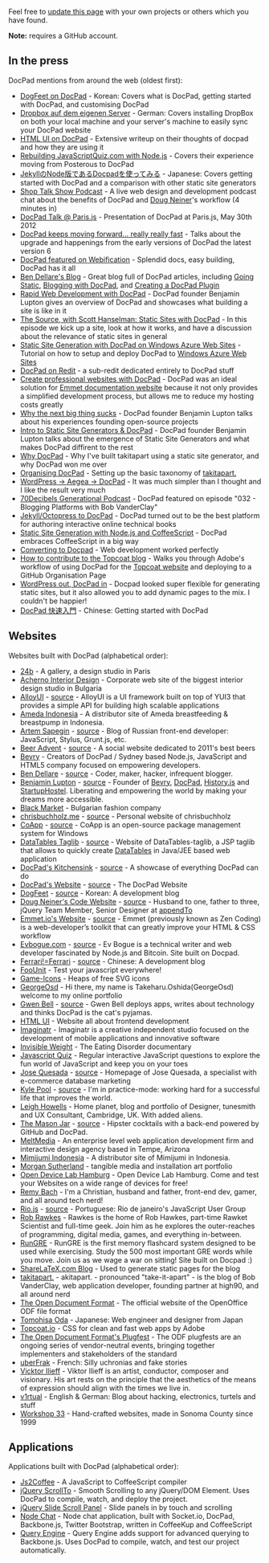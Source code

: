 Feel free to [update this page](http://prose.io/#bevry/docpad-documentation/edit/master/community/showcase.html.md) with your own projects or others which you have found. 

**Note:** requires a GitHub account.


## In the press

DocPad mentions from around the web (oldest first):

- [DogFeet on DocPad](http://dogfeet.github.com/articles/2011/docpad.html) - Korean: Covers what is DocPad, getting started with DocPad, and customising DocPad
- [Dropbox auf dem eigenen Server](http://maxhaesslein.de/blog/1329055694) - German: Covers installing DropBox on both your local machine and your server's machine to easily sync your DocPad website
- [HTML UI on DocPad](http://htmlui.com/blog/2011-08-01-site-templates-with-static-html-nodejs.html) - Extensive writeup on their thoughts of docpad and how they are using it
- [Rebuilding JavaScriptQuiz.com with Node.js](http://www.aaron-powell.com/javascript/rebuilding-javascript-quiz-in-nodejs) - Covers their experience moving from Posterous to DocPad
- [JekyllのNode版であるDocpadを使ってみる](http://tomohisaoda.com/posts/2012/using_docpad.html) - Japanese: Covers getting started with DocPad and a comparison with other static site generators
- [Shop Talk Show Podcast](http://shoptalkshow.com/episodes/010-with-doug-neiner/) - A live web design and development podcast chat about the benefits of DocPad and [Doug Neiner](http://code.dougneiner.com/)'s workflow (4 minutes in)
- [DocPad Talk @ Paris.js](http://djebbz.github.com/docpad-paris-js/) - Presentation of DocPad at Paris.js, May 30th 2012
- [DocPad keeps moving forward... really really fast](http://ferrari.github.com/blog/2012-07-22-docpad-keep-forward.html) - Talks about the upgrade and happenings from the early versions of DocPad the latest version 6
- [DocPad featured on Webification](http://webification.com/create-awesome-websites-intuitively-docpad) - Splendid docs, easy building, DocPad has it all
- [Ben Dellare's Blog](http://www.delarre.net/) - Great blog full of DocPad articles, including [Going Static](http://www.delarre.net/posts/going-static.html), [Blogging with DocPad](http://www.delarre.net/posts/blogging-with-docpad.html), and [Creating a DocPad Plugin](http://www.delarre.net/posts/creating-a-docpad-plugin.html)
- [Rapid Web Development with DocPad](https://vimeo.com/53755097) - DocPad founder Benjamin Lupton gives an overview of DocPad and showcases what building a site is like in it
- [The Source, with Scott Hanselman: Static Sites with DocPad](http://tekpub.com/shows/the_source/3) - In this episode we kick up a site, look at how it works, and have a discussion about the relevance of static sites in general
- [Static Site Generation with DocPad on Windows Azure Web Sites](http://blog.ntotten.com/2013/01/11/static-site-generation-with-docpad-on-windows-azure-web-sites/) - Tutorial on how to setup and deploy DocPad to [Windows Azure Web Sites](http://www.windowsazure.com/en-us/home/scenarios/web-sites/)
- [DocPad on Redit](http://www.reddit.com/r/docpad/) - a sub-redit dedicated entirely to DocPad stuff
- [Create professional websites with DocPad](http://emmet.io/blog/docpad/) - DocPad was an ideal solution for [Emmet documentation website](http://docs.emmet.io/) because it not only provides a simplified development process, but allows me to reduce my hosting costs greatly
- [Why the next big thing sucks](https://www.youtube.com/watch?v=nt4Gt6-T8N0) - DocPad founder Benjamin Lupton talks about his experiences founding open-source projects
- [Intro to Static Site Generators & DocPad](https://www.youtube.com/watch?v=Zu1uhI0uT2o) - DocPad founder Benjamin Lupton talks about the emergence of Static Site Generators and what makes DocPad diffirent to the rest
- [Why DocPad](http://takitapart.com/posts/why-docpad/) - Why I've built takitapart using a static site generator, and why DocPad won me over
- [Organising DocPad](http://takitapart.com/posts/organizing-docpad/) - Setting up the basic taxonomy of [takitapart.](http://takitapart.com/)
- [WordPress → Aegea → DocPad](http://blog.sapegin.me/all/docpad) - It was much simpler than I thought and I like the result very much
- [70Decibels Generational Podcast](http://www.70decibels.com/generational/2013/4/27/032-blogging-platforms-with-bob-vanderclay.html) - DocPad featured on episode "032 - Blogging Platforms with Bob VanderClay"
- [Jekyll/Octopress to DocPad](http://blog.scriptybooks.com/from-jekyll-octopress-to-docpad/) - DocPad turned out to be the best platform for authoring interactive online technical books
- [Static Site Generation with Node.js and CoffeeScript](http://www.coffeescriptlove.com/2013/05/static-site-generation-with-nodejs-and.html) - DocPad embraces CoffeeScript in a big way
- [Converting to Docpad](http://fulljamesnet.herokuapp.com/articles/converting-to-docpad) - Web development worked perfectly
- [How to contribute to the Topcoat blog](http://vimeo.com/68060525) - Walks you through Adobe's workflow of using DocPad for the [Topcoat website](http://topcoat.io/) and deploying to a GitHub Organisation Page
- [WordPress out, DocPad in](http://joefleming.net/posts/wordpress-out-docpad-in/) - Docpad looked super flexible for generating static sites, but it also allowed you to add dynamic pages to the mix. I couldn't be happier!
- [DocPad 快速入門](http://blog.faq-book.com/?p=7281) - Chinese: Getting started with DocPad


## Websites

Websites built with DocPad (alphabetical order):

- [24b](http://www.24b.is) - A gallery, a design studio in Paris
- [Acherno Interior Design](http://acherno.com) - Corporate web site of the biggest interior design studio in Bulgaria
- [AlloyUI](http://alloyui.com/) - [source](https://github.com/liferay/alloyui.com) - AlloyUI is a UI framework built on top of YUI3 that provides a simple API for building high scalable applications
- [Ameda Indonesia](http://ameda.co.id) - A distributor site of Ameda breastfeeding & breastpump in Indonesia.
- [Artem Sapegin](http://blog.sapegin.me/) - [source](https://github.com/sapegin/blog.sapegin.me) - Blog of Russian front-end developer: JavaScript, Stylus, Grunt.js, etc.
- [Beer Advent](http://beeradvent.com) - [source](https://github.com/mattmcmanus/beeradvent.docpad) - A social website dedicated to 2011's best beers
- [Bevry](http://bevry.me) - Creators of DocPad / Sydney based Node.js, JavaScript and HTML5 company focused on empowering developers.
- [Ben Dellare](http://www.delarre.net/) - [source](https://github.com/benjamind/delarre.docpad) - Coder, maker, hacker, infrequent blogger.
- [Benjamin Lupton](http://balupton.com) - [source](https://github.com/balupton/balupton.docpad) - Founder of [Bevry](http://bevry.me), [DocPad](http://docpad.org), [History.js](http://historyjs.net) and [StartupHostel](http://startuphostel.org). Liberating and empowering the world by making your dreams more accessible.
- [Black Market](http://blackmarket.bg/) - Bulgarian fashion company
- [chrisbuchholz.me](http://chrisbuchholz.me/) - [source](https://github.com/ChrisBuchholz/chrisbuchholz.github.com) - Personal website of chrisbuchholz
- [CoApp](http://coapp.org/) - [source](https://github.com/coapp/coapp.org) - CoApp is an open-source package management system for Windows
- [DataTables Taglib](http://tduchateau.github.com/DataTables-taglib/) - [source](https://github.com/tduchateau/DataTables-taglib/tree/gh-pages) - Website of DataTables-taglib, a JSP taglib that allows to quickly create [DataTables](http://datatables.net) in Java/JEE based web application
- [DocPad's Kitchensink](http://docpad-kitchensink.herokuapp.com/) - [source](https://github.com/bevry/kitchensink.docpad) - A showcase of everything DocPad can do
- [DocPad's Website](http://docpad.org) - [source](https://github.com/bevry/docpad-website) - The DocPad Website
- [DogFeet](http://dogfeet.github.com/) - [source](https://github.com/dogfeet/dogfeet.docpad) - Korean: A development blog
- [Doug Neiner's Code Website](http://code.dougneiner.com/) - [source](https://github.com/dcneiner/dougneiner.docpad) - Husband to one, father to three, jQuery Team Member, Senior Designer at [appendTo](http://appendto.com/)
- [Emmet.io's Website](http://emmet.io/) - [source](https://github.com/emmetio/emmet-docs/) - Emmet (previously known as Zen Coding) is a web-developer’s toolkit that can greatly improve your HTML & CSS workflow
- [Evbogue.com](http://docpad.evbogue.com/) - [source](https://github.com/evbogue/docpad.evbogue.com) - Ev Bogue is a technical writer and web developer fascinated by Node.js and Bitcoin. Site built on Docpad.
- [Ferrari!=Ferrari](http://ferrari.github.com/) - [source](https://github.com/Ferrari/ferrari.docpad) - Chinese: A development blog
- [FooUnit](http://foounit.org) - Test your javascript everywhere!
- [Game-Icons](http://game-icons.net) - Heaps of free SVG icons
- [GeorgeOsd](http://george-osd-site.cloudfoundry.com/)	- Hi there, my name is Takeharu.Oshida(GeorgeOsd)
welcome to my online portfolio
- [Gwen Bell](http://gwenbell.com) - [source](https://github.com/gwenbell/docpad.gwenbell.com) - Gwen Bell deploys apps, writes about technology and thinks DocPad is the cat's pyjamas.
- [HTML UI](http://htmlui.com/index.html) - Website all about frontend development
- [Imaginatr](http://www.imaginatr.com/) - Imaginatr is a creative independent studio focused on the development of mobile applications and innovative software
- [Invisible Weight](http://invisibleweight.com/) - The Eating Disorder documentary
- [Javascript Quiz](http://javascriptquiz.com/) - Regular interactive JavaScript questions to explore the fun world of JavaScript and keep you on your toes
- [Jose Quesada](http://josequesada.com/) - [source](https://github.com/quesada/josequesada.docpad) - Homepage of Jose Quesada, a specialist with e-commerce database marketing
- [Kyle Pool](http://kylpo.com/) - [source](https://github.com/kylpo/kylpo.com) - I'm in practice-mode: working hard for a successful life that improves the world.
- [Leigh Howells](http://leighhowells.com/) - Home planet, blog and portfolio of Designer, tunesmith and UX Consultant, Cambridge, UK.  With added aliens. 
- [The Mason Jar](http://www.the-mason-jar.com/) - [source](https://github.com/the-mason-jar/www-the-mason-jar) - Hipster cocktails with a back-end powered by GitHub and DocPad.
- [MeltMedia](http://meltmedia.com/) - An enterprise level web application development firm and interactive design agency based in Tempe, Arizona
- [Mimijumi Indonesia](http://mimijumi.co.id) - A distributor site of Mimijumi in Indonesia.
- [Morgan Sutherland](http://msutherl.net/) - tangible media and installation art portfolio
- [Open Device Lab Hamburg](http://hamburg.opendevicelab.de/) - Open Device Lab Hamburg. Come and test your Websites on a wide range of devices for free!
- [Remy Bach](http://remy.bach.me.uk/) - I'm a Christian, husband and father, front-end dev, gamer, and all around tech nerd!
- [Rio.js](http://www.riojs.org/) - [source](https://github.com/zenorocha/riojs-website/) - Portuguese: Rio de janeiro's JavaScript User Group
- [Rob Rawkes](http://rawkes.com/) - Rawkes is the home of Rob Hawkes, part-time Rawket Scientist and full-time geek. Join him as he explores the outer-reaches of programming, digital media, games, and everything in-between.
- [RunGRE](http://rungre.com/) - RunGRE is the first memory flashcard system designed to be used while exercising. Study the 500 most important GRE words while you move. Join us as we wage a war on sitting! Site built on Docpad :)
- [ShareLaTeX.com Blog](https://www.sharelatex.com/blog/) - Used to generate static pages for the blog
- [takitapart.](http://takitapart.com/) - akitapart. - pronounced "take-it-apart" - is the blog of Bob VanderClay, web application developer, founding partner at high90, and all around nerd
- [The Open Document Format](http://www.opendocumentformat.org/) - The official website of the OpenOffice ODF file format
- [Tomohisa Oda](http://tomohisaoda.com/) - Japanese: Web engineer and designer from Japan
- [Topcoat.io](http://topcoat.io/) - CSS for clean and fast web apps by Adobe
- [The Open Document Format's Plugfest](http://www.odfplugfest.org/) - The ODF plugfests are an ongoing series of vendor-neutral events, bringing together implementers and stakeholders of the standard
- [uberFrak](http://uberfrak.com) - French: Silly uchronias and fake stories
- [Vicktor Ilieff](http://www.viktorilieff.com/) - Viktor Ilieff is an artist, conductor, composer and visionary. His art rests on the principle that the aesthetics of the means of expression should align with the times we live in.
- [v1rtual](http://v1rtual.net) - English & German: Blog about hacking, electronics, turtels and stuff
- [Workshop 33](http://www.workshop33.com/) - Hand-crafted websites, made in Sonoma County since 1999


## Applications

Applications built with DocPad (alphabetical order):

- [Js2Coffee](https://github.com/rstacruz/js2coffee) - A JavaScript to CoffeeScript compiler
- [jQuery ScrollTo](http://balupton.github.io/jquery-scrollto/) - Smooth Scrolling to any jQuery/DOM Element. Uses DocPad to compile, watch, and deploy the project.
- [jQuery Slide Scroll Panel](http://bevry.github.io/jquery-slidescrollpanel/) - Slide panels in by touch and scrolling
- [Node Chat](https://github.com/balupton/nodechat.docpad) - Node chat application, built with Socket.io, DocPad, Backbone.js, Twitter Bootstrap, written in CoffeeKup and CoffeeScript
- [Query Engine](https://github.com/bevry/query-engine) - Query Engine adds support for advanced querying to Backbone.js. Uses DocPad to compile, watch, and test our project automatically.
